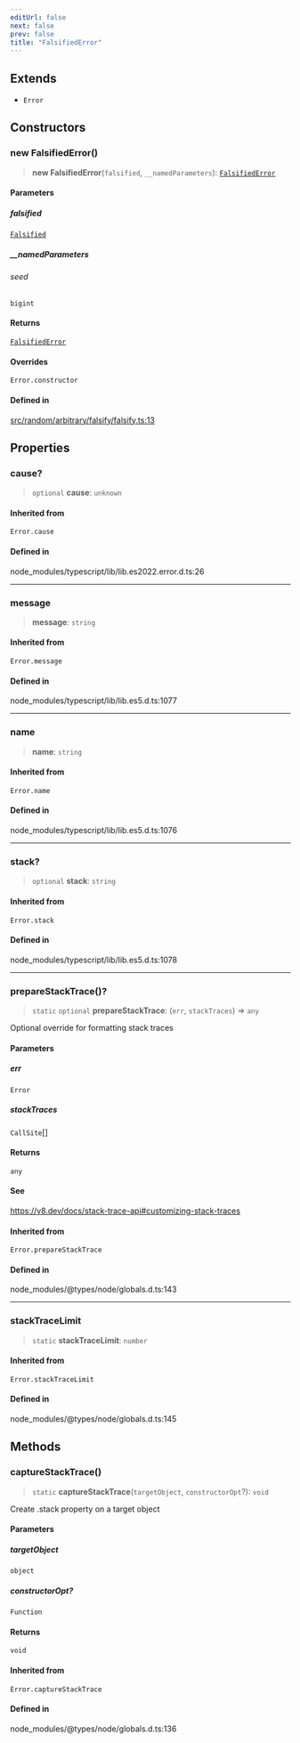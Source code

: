 ```yaml
---
editUrl: false
next: false
prev: false
title: "FalsifiedError"
---
```


## Extends

- `Error`

## Constructors

### new FalsifiedError()

> **new FalsifiedError**(`falsified`, `__namedParameters`): [`FalsifiedError`](/api/classes/falsifiederror/)

#### Parameters

##### falsified

[`Falsified`](/api/interfaces/falsified/)

##### \_\_namedParameters

###### seed

`bigint`

#### Returns

[`FalsifiedError`](/api/classes/falsifiederror/)

#### Overrides

`Error.constructor`

#### Defined in

[src/random/arbitrary/falsify/falsify.ts:13](https://github.com/skyleague/axioms/blob/75fb1c5c977f1940e84e5cdcef2be336d1fd81da/src/random/arbitrary/falsify/falsify.ts#L13)

## Properties

### cause?

> `optional` **cause**: `unknown`

#### Inherited from

`Error.cause`

#### Defined in

node\_modules/typescript/lib/lib.es2022.error.d.ts:26

***

### message

> **message**: `string`

#### Inherited from

`Error.message`

#### Defined in

node\_modules/typescript/lib/lib.es5.d.ts:1077

***

### name

> **name**: `string`

#### Inherited from

`Error.name`

#### Defined in

node\_modules/typescript/lib/lib.es5.d.ts:1076

***

### stack?

> `optional` **stack**: `string`

#### Inherited from

`Error.stack`

#### Defined in

node\_modules/typescript/lib/lib.es5.d.ts:1078

***

### prepareStackTrace()?

> `static` `optional` **prepareStackTrace**: (`err`, `stackTraces`) => `any`

Optional override for formatting stack traces

#### Parameters

##### err

`Error`

##### stackTraces

`CallSite`[]

#### Returns

`any`

#### See

https://v8.dev/docs/stack-trace-api#customizing-stack-traces

#### Inherited from

`Error.prepareStackTrace`

#### Defined in

node\_modules/@types/node/globals.d.ts:143

***

### stackTraceLimit

> `static` **stackTraceLimit**: `number`

#### Inherited from

`Error.stackTraceLimit`

#### Defined in

node\_modules/@types/node/globals.d.ts:145

## Methods

### captureStackTrace()

> `static` **captureStackTrace**(`targetObject`, `constructorOpt`?): `void`

Create .stack property on a target object

#### Parameters

##### targetObject

`object`

##### constructorOpt?

`Function`

#### Returns

`void`

#### Inherited from

`Error.captureStackTrace`

#### Defined in

node\_modules/@types/node/globals.d.ts:136

